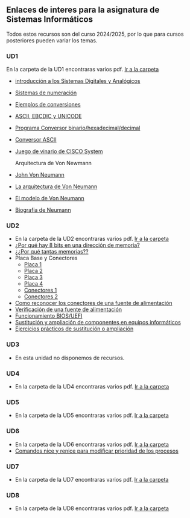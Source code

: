 ## Enlaces de interes para la asignatura de Sistemas Informáticos

Todos estos recursos son del curso 2024/2025, por lo que para cursos posteriores pueden variar los temas.

### UD1
En la carpeta de la UD1 encontraras varios pdf. [Ir a la carpeta](apuntes_interes/UD1)


- [introducción a los Sistemas Digitales y Analógicos](https://www.youtube.com/watch?v=eNxX8mHeQH4)
- [Sistemas de numeración](https://www.youtube.com/watch?v=eNxX8mHeQH4)
- [Ejemplos de conversiones](https://www.youtube.com/playlist?list=PL46-B5QR6sHmU_04lzN08BqxDF_pO2HtO)
- [ASCII, EBCDIC y UNICODE](http://ivettealvarez.wordpress.com/2007/06/06/conceptos-ebcdic-ascii-y-unicode/)

- [Programa Conversor binario/hexadecimal/decimal](https://www.calculadoraconversor.com/conversor-binario/)
- [Conversor ASCII](http://www.branah.com/ascii-converter)
- [Juego de vinario de CISCO System](https://learningnetwork.cisco.com/s/binary-game)

    Arquitectura de Von Newmann
- [John Von Neumann](https://es.wikipedia.org/wiki/John_von_Neumann)
- [La arquitectura de Von Neumann](https://es.wikipedia.org/wiki/Arquitectura_de_Von_Neumann)
- [El modelo de Von Neumann](https://es.wikipedia.org/wiki/Modelo_de_Von_Neumann)
- [Biografia de Neumann](https://youtu.be/tI-wCLnPM98)

### UD2
- En la carpeta de la UD2 encontraras varios pdf. [Ir a la carpeta](apuntes_interes/UD2)
- [¿Por qué hay 8 bits en una dirección de memoria?](https://aulavirtual-fpdrioja.larioja.org/mod/page/view.php?id=90858)
- [¿¿Por qué tantas memorias??](https://aulavirtual-fpdrioja.larioja.org/mod/url/view.php?id=90859)
- Placa Base y Conectores 
    - [Placa 1](https://www.cerebriti.com/juegos-de-tecnologia/placa-base-gigabyte-h410m-s2h-v2)
    - [Placa 2](https://www.cerebriti.com/juegos-de-tecnologia/placa-base-taller-diego-barrientos)
    - [Placa 3](https://www.cerebriti.com/juegos-de-tecnologia/placa-base-gigabyte-ga-277-ds3h)
    - [Placa 4](https://www.cerebriti.com/juegos-de-tecnologia/placa-base-libre-diego-barrientos)
    - [Conectores 1](https://www.cerebriti.com/juegos-de-tecnologia/conectores-panel-lateral-)
    - [Conectores 2](https://www.cerebriti.com/juegos-de-tecnologia/panel-lateral-placa-base)
- [Como reconocer los conectores de una fuente de alimentación](https://aulavirtual-fpdrioja.larioja.org/mod/resource/view.php?id=90861)
- [Verificación de una fuente de alimentación](https://aulavirtual-fpdrioja.larioja.org/mod/resource/view.php?id=90862)
- [Funcionamiento BIOS/UEFI](https://aulavirtual-fpdrioja.larioja.org/mod/page/view.php?id=90863)
- [Sustitución y ampliación de componentes en equipos informáticos](https://www.ticarte.com/contenido/sustitucion-y-ampliacion-de-componentes-en-equipos-microinformaticos)
- [Ejercicios prácticos de sustitución o ampliación](https://www.ticarte.com/contenido/ejercicios-practicos-de-sustitucion-o-ampliacion-de-equipos-microinformaticos)

### UD3
- En esta unidad no disponemos de recursos.

### UD4
- En la carpeta de la UD4 encontraras varios pdf. [Ir a la carpeta](apuntes_interes/UD4)

### UD5 
- En la carpeta de la UD5 encontraras varios pdf. [Ir a la carpeta](apuntes_interes/UD5)

### UD6
- En la carpeta de la UD6 encontraras varios pdf. [Ir a la carpeta](apuntes_interes/UD6)
- [Comandos nice y renice para modificar prioridad de los procesos](https://learning.lpi.org/es/learning-materials/101-500/103/103.6/103.6_01/)

### UD7
- En la carpeta de la UD7 encontraras varios pdf. [Ir a la carpeta](apuntes_interes/UD7)

### UD8
- En la carpeta de la UD8 encontraras varios pdf. [Ir a la carpeta](apuntes_interes/UD8)